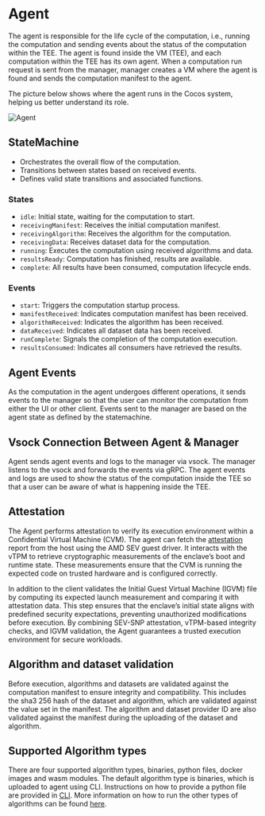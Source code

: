 # Agent

The agent is responsible for the life cycle of the computation, i.e., running the computation and sending events about the status of the computation within the TEE. The agent is found inside the VM (TEE), and each computation within the TEE has its own agent. When a computation run request is sent from the manager, manager creates a VM where the agent is found and sends the computation manifest to the agent.

The picture below shows where the agent runs in the Cocos system, helping us better understand its role.

![Agent](/img/agent.png)

## StateMachine

- Orchestrates the overall flow of the computation.
- Transitions between states based on received events.
- Defines valid state transitions and associated functions.

### States

- `idle`: Initial state, waiting for the computation to start.
- `receivingManifest`: Receives the initial computation manifest.
- `receivingAlgorithm`: Receives the algorithm for the computation.
- `receivingData`: Receives dataset data for the computation.
- `running`: Executes the computation using received algorithms and data.
- `resultsReady`: Computation has finished, results are available.
- `complete`: All results have been consumed, computation lifecycle ends.

### Events

- `start`: Triggers the computation startup process.
- `manifestReceived`: Indicates computation manifest has been received.
- `algorithmReceived`: Indicates the algorithm has been received.
- `dataReceived`: Indicates all dataset data has been received.
- `runComplete`: Signals the completion of the computation execution.
- `resultsConsumed`: Indicates all consumers have retrieved the results.

## Agent Events

As the computation in the agent undergoes different operations, it sends events to the manager so that the user can monitor the computation from either the UI or other client. Events sent to the manager are based on the agent state as defined by the statemachine.

## Vsock Connection Between Agent & Manager

Agent sends agent events and logs to the manager via vsock. The manager listens to the vsock and forwards the events via gRPC. The agent events and logs are used to show the status of the computation inside the TEE so that a user can be aware of what is happening inside the TEE.

## Attestation

The Agent performs attestation to verify its execution environment within a Confidential Virtual Machine (CVM). The agent can fetch the [attestation](./attestation.md) report from the host using the AMD SEV guest driver. It interacts with the vTPM to retrieve cryptographic measurements of the enclave’s boot and runtime state. These measurements ensure that the CVM is running the expected code on trusted hardware and is configured correctly.

In addition to the client validates the Initial Guest Virtual Machine (IGVM) file by computing its expected launch measurement and comparing it with attestation data. This step ensures that the enclave’s initial state aligns with predefined security expectations, preventing unauthorized modifications before execution. By combining SEV-SNP attestation, vTPM-based integrity checks, and IGVM validation, the Agent guarantees a trusted execution environment for secure workloads.

## Algorithm and dataset validation

Before execution, algorithms and datasets are validated against the computation manifest to ensure integrity and compatibility. This includes the sha3 256 hash of the dataset and algorithm, which are validated against the value set in the manifest. The algorithm and dataset provider ID are also validated against the manifest during the uploading of the dataset and algorithm.

## Supported Algorithm types

There are four supported algorithm types, binaries, python files, docker images and wasm modules. The default algorithm type is binaries, which is uploaded to agent using CLI. Instructions on how to provide a python file are provided in [CLI](./cli.md). More information on how to run the other types of algorithms can be found [here](algorithms.md).
